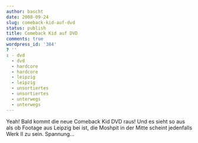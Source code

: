 ```yaml
---
author: bascht
date: 2008-09-24
slug: comeback-kid-auf-dvd
status: publish
title: Comeback Kid auf DVD
comments: true
wordpress_id: '384'
? ''
: - dvd
  - dvd
  - hardcore
  - hardcore
  - leipzig
  - leipzig
  - unsortiertes
  - unsortiertes
  - unterwegs
  - unterwegs
---
```


Yeah! Bald kommt die neue Comeback Kid DVD raus! Und es sieht so
aus als ob Footage aus Leipzig bei ist, die Moshpit in der Mitte
scheint jedenfalls Werk II zu sein. Spannung...


